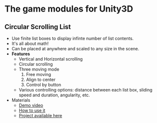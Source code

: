 # The game modules for Unity3D

## Circular Scrolling List
- Use finite list boxes to display infinte number of list contents.
- It's all about math!
- Can be placed at anywhere and scaled to any size in the scene.
- **Features**
    - Vertical and Horizontal scrolling
    - Circular scrolling
    - Three moving mode
        1. Free moving
        2. Align to center
        3. Control by button
    - Various controlling options: distance between each list box, sliding speed and duration, angularity, etc.
- Materials
    - [Demo video](https://www.youtube.com/watch?v=iZSN6CC--9Y)
    - [How to use it](https://youtu.be/SplCILbgOYw)
    - [Project available here](https://drive.google.com/file/d/0B4C0FIMFSOv6UVpXeEJSdERfT2s/view?usp=sharing)

